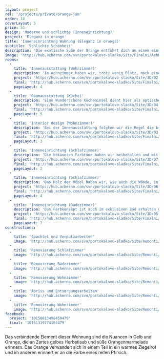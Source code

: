 ```yaml
---
layout: project
rel: '/projects/private/orange-jam'
order: 18
coverLayout: 3
price: 55
design: 'Moderne und schlichte (Inneneinrichtung)'
project: 'Eleganz in orange'
title: 'Inneneinrichtung Wohnung (Eleganz in orange)'
subtitle: 'Schlichte Schönheit'
description: 'Die exotische Süße der Orange entführt dich an einen einsamen Stand und lässt dich träumen. Eine feine und leichte Ergänzung die Unvergessen bleibt.'
image: 'http://hub.acherno.com/svn/portokalovo-sladko/Site/Finalni/AchL6.jpg'
rooms:
  -
    title: 'Innenausstattung (Wohnzimmer)'
    description: 'Im Wohnzimmer haben wir, trotz wenig Platz, noch eine praktische Arbeitsecke realisiert.'
    project: 'http://hub.acherno.com/svn/portokalovo-sladko/Site/3D/02-h_f.jpg'
    final: 'http://hub.acherno.com/svn/portokalovo-sladko/Site/Finalni/AchL7.jpg'
    pageLayout: 4
  - 
    title: 'Raumausstattung (Küche)'
    description: 'Eine Wunderschöne Kücheninsel dient hier als optischer Raumteiler und als Arbeitsplatte mit genügend Platz für alles Notwendige.'
    project: 'http://hub.acherno.com/svn/portokalovo-sladko/Site/3D/04-h_f.jpg'
    final: 'http://hub.acherno.com/svn/portokalovo-sladko/Site/Finalni/AchL9.jpg'
    pageLayout: 5
  -
    title: 'Interior design (Wohnzimmer)'
    description: 'Bei der Innenausstattung folgten wir die Regel die breiten Räume in der Wohnung zu behalten.'
    project: 'http://hub.acherno.com/svn/portokalovo-sladko/Site/3D/03-h_f.jpg'
    final: 'http://hub.acherno.com/svn/portokalovo-sladko/Site/Finalni/AchL6.jpg'
    pageLayout: 3
  -
    title: 'Inneneinrichtung (Schlafzimmer)'
    description: 'Die bekannten Farbtöne haben wir beibehalten und mit einem milden Grün veredelt, das an frisches Heu erinnert.'
    project: 'http://hub.acherno.com/svn/portokalovo-sladko/Site/3D/07-s_f.jpg'
    final: 'http://hub.acherno.com/svn/portokalovo-sladko/Site/Finalni/AchL1.jpg'
    pageLayout: 2
  -
    title: 'Inneneinrichtung (Schlafzimmer)'
    description: 'Das Holz der Möbel haben wir, wie auch die Wände, in besonders weichen und zarten Farben gehalten.'
    project: 'http://hub.acherno.com/svn/portokalovo-sladko/Site/3D/06-s_f.jpg'
    final: 'http://hub.acherno.com/svn/portokalovo-sladko/Site/Finalni/AchL5.jpg'
    pageLayout: 4
  -
    title: 'Inneneinrichtung (Badezimmer)'
    description: 'Das Farbkonzept ist auch im exklusiven Bad erhalten geblieben, wurde aber durch ein besonders frisches und belebendes Orange ergänzt, um den Tag mit guter Laune und Energie zu beginnen.'
    project: 'http://hub.acherno.com/svn/portokalovo-sladko/Site/3D/05-b_f.jpg'
    final: 'http://hub.acherno.com/svn/portokalovo-sladko/Site/Finalni/AchL16.jpg'
    pageLayout: 7
constructions:
  -
    title: 'Spachtel und Verputzarbeiten'
    image: 'http://hub.acherno.com/svn/portokalovo-sladko/Site/Remonti/IMG_2374.JPG'
  -
    title: 'Renovierung Schlafzimmer'
    image: 'http://hub.acherno.com/svn/portokalovo-sladko/Site/Remonti/IMG_4367.JPG'
  -
    title: 'Renovierung Badezimmer'
    image: 'http://hub.acherno.com/svn/portokalovo-sladko/Site/Remonti/IMG_2370.JPG'
  -
    title: 'Renovierung Wohnzimmer'
    image: 'http://hub.acherno.com/svn/portokalovo-sladko/Site/Remonti/IMG_4400.JPG'
  -
    title: 'Abriss und Entsorgungsarbeiten'
    image: 'http://hub.acherno.com/svn/portokalovo-sladko/Site/Remonti/IMG_3106.JPG'
  -
    title: 'Renovierung Wohnzimmer'
    image: 'http://hub.acherno.com/svn/portokalovo-sladko/Site/Remonti/IMG_4366.JPG'
facebook:
  project: '10150813498459479'
  final: '10151319774184479'
---
```

Das verbindende Element dieser Wohnung sind die Nuancen in Gelb und Orange, die an Zartes gelbes Herbstlaub und süße Orangenmarmelade erinnern. Das Orange verwandelt sich in einem Teil in ein warmes Ziegelrot und im anderen erinnert er an die Farbe eines reifen Pfirsich.